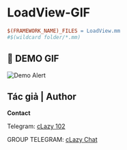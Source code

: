 # LoadView-GIF


```makefile
$(FRAMEWORK_NAME)_FILES = LoadView.mm 
#$(wildcard folder/*.mm) 
```

## 📸 DEMO GIF

![Demo Alert]([https://raw.githubusercontent.com/cLazy102/Alert-ios-Object-C/main/IMG_4719.gif](https://raw.githubusercontent.com/cLazy102/LoadView-GIF/refs/heads/main/8777971053717858206-ezgif.com-video-to-gif-converter.gif))



## Tác giả | Author

**Contact**

Telegram: [cLazy 102](https://t.me/lazyvna)  

GROUP TELEGRAM: [cLazy Chat](https://t.me/clazychat)  


